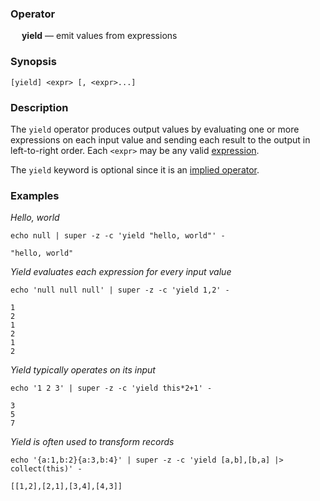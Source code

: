 ### Operator

&emsp; **yield** &mdash; emit values from expressions

### Synopsis

```
[yield] <expr> [, <expr>...]
```
### Description

The `yield` operator produces output values by evaluating one or more
expressions on each input value and sending each result to the output
in left-to-right order.  Each `<expr>` may be any valid
[expression](../expressions).

The `yield` keyword is optional since it is an
[implied operator](../pipeline-model.md#implied-operators).

### Examples

_Hello, world_
```mdtest-command
echo null | super -z -c 'yield "hello, world"' -
```

```mdtest-output
"hello, world"
```
_Yield evaluates each expression for every input value_
```mdtest-command
echo 'null null null' | super -z -c 'yield 1,2' -
```

```mdtest-output
1
2
1
2
1
2
```
_Yield typically operates on its input_
```mdtest-command
echo '1 2 3' | super -z -c 'yield this*2+1' -
```

```mdtest-output
3
5
7
```
_Yield is often used to transform records_
```mdtest-command
echo '{a:1,b:2}{a:3,b:4}' | super -z -c 'yield [a,b],[b,a] |> collect(this)' -
```

```mdtest-output
[[1,2],[2,1],[3,4],[4,3]]
```
